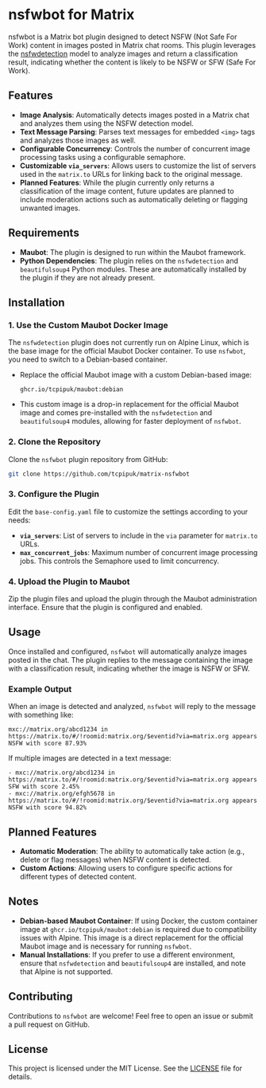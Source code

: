 # nsfwbot for Matrix

nsfwbot is a Matrix bot plugin designed to detect NSFW (Not Safe For Work) content in images posted in Matrix chat rooms. This plugin leverages the [nsfwdetection](https://github.com/gsarridis/NSFW-Detection-Pytorch) model to analyze images and return a classification result, indicating whether the content is likely to be NSFW or SFW (Safe For Work).

## Features

- **Image Analysis**: Automatically detects images posted in a Matrix chat and analyzes them using the NSFW detection model.
- **Text Message Parsing**: Parses text messages for embedded `<img>` tags and analyzes those images as well.
- **Configurable Concurrency**: Controls the number of concurrent image processing tasks using a configurable semaphore.
- **Customizable `via_servers`**: Allows users to customize the list of servers used in the `matrix.to` URLs for linking back to the original message.
- **Planned Features**: While the plugin currently only returns a classification of the image content, future updates are planned to include moderation actions such as automatically deleting or flagging unwanted images.

## Requirements

- **Maubot**: The plugin is designed to run within the Maubot framework.
- **Python Dependencies**: The plugin relies on the `nsfwdetection` and `beautifulsoup4` Python modules. These are automatically installed by the plugin if they are not already present.

## Installation

### 1. Use the Custom Maubot Docker Image

The `nsfwdetection` plugin does not currently run on Alpine Linux, which is the base image for the official Maubot Docker container. To use `nsfwbot`, you need to switch to a Debian-based container.

- Replace the official Maubot image with a custom Debian-based image:

  ```
  ghcr.io/tcpipuk/maubot:debian
  ```
  
- This custom image is a drop-in replacement for the official Maubot image and comes pre-installed with the `nsfwdetection` and `beautifulsoup4` modules, allowing for faster deployment of `nsfwbot`.

### 2. Clone the Repository

Clone the `nsfwbot` plugin repository from GitHub:

```bash
git clone https://github.com/tcpipuk/matrix-nsfwbot
```

### 3. Configure the Plugin

Edit the `base-config.yaml` file to customize the settings according to your needs:

- **`via_servers`**: List of servers to include in the `via` parameter for `matrix.to` URLs.
- **`max_concurrent_jobs`**: Maximum number of concurrent image processing jobs. This controls the Semaphore used to limit concurrency.

### 4. Upload the Plugin to Maubot

Zip the plugin files and upload the plugin through the Maubot administration interface. Ensure that the plugin is configured and enabled.

## Usage

Once installed and configured, `nsfwbot` will automatically analyze images posted in the chat. The plugin replies to the message containing the image with a classification result, indicating whether the image is NSFW or SFW.

### Example Output

When an image is detected and analyzed, `nsfwbot` will reply to the message with something like:

```
mxc://matrix.org/abcd1234 in https://matrix.to/#/!roomid:matrix.org/$eventid?via=matrix.org appears NSFW with score 87.93%
```

If multiple images are detected in a text message:

```
- mxc://matrix.org/abcd1234 in https://matrix.to/#/!roomid:matrix.org/$eventid?via=matrix.org appears SFW with score 2.45%
- mxc://matrix.org/efgh5678 in https://matrix.to/#/!roomid:matrix.org/$eventid?via=matrix.org appears NSFW with score 94.82%
```

## Planned Features

- **Automatic Moderation**: The ability to automatically take action (e.g., delete or flag messages) when NSFW content is detected.
- **Custom Actions**: Allowing users to configure specific actions for different types of detected content.

## Notes

- **Debian-based Maubot Container**: If using Docker, the custom container image at `ghcr.io/tcpipuk/maubot:debian` is required due to compatibility issues with Alpine. This image is a direct replacement for the official Maubot image and is necessary for running `nsfwbot`.
- **Manual Installations**: If you prefer to use a different environment, ensure that `nsfwdetection` and `beautifulsoup4` are installed, and note that Alpine is not supported.

## Contributing

Contributions to `nsfwbot` are welcome! Feel free to open an issue or submit a pull request on GitHub.

## License

This project is licensed under the MIT License. See the [LICENSE](LICENSE) file for details.
